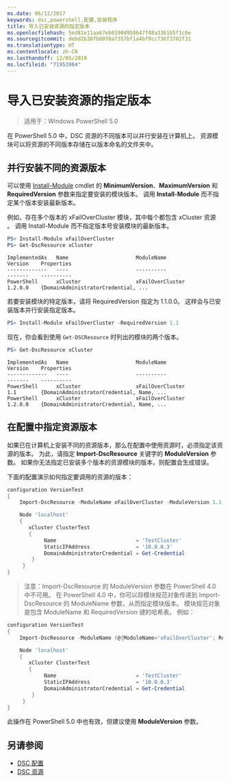 ```yaml
---
ms.date: 06/12/2017
keywords: dsc,powershell,配置,安装程序
title: 导入已安装资源的指定版本
ms.openlocfilehash: 5ed81e11aa67eb6590d958647f48a33b1b5f1c0e
ms.sourcegitcommit: debd2b38fb8070a7357bf1a4bf9cc736f3702f31
ms.translationtype: HT
ms.contentlocale: zh-CN
ms.lasthandoff: 12/05/2019
ms.locfileid: "71953984"
---
```

# <a name="import-a-specific-version-of-an-installed-resource"></a>导入已安装资源的指定版本

> 适用于：Windows PowerShell 5.0

在 PowerShell 5.0 中，DSC 资源的不同版本可以并行安装在计算机上。 资源模块可以将资源的不同版本存储在以版本命名的文件夹中。

## <a name="installing-separate-resource-versions-side-by-side"></a>并行安装不同的资源版本

可以使用 [Install-Module](/powershell/module/PowershellGet/Install-Module) cmdlet 的 **MinimumVersion**、**MaximumVersion** 和 **RequiredVersion** 参数来指定要安装的模块版本。 调用 **Install-Module** 而不指定某个版本安装最新版本。

例如，存在多个版本的 xFailOverCluster 模块，其中每个都包含 xCluster 资源   。 调用 Install-Module  而不指定版本号安装模块的最新版本。

```powershell
PS> Install-Module xFailOverCluster
PS> Get-DscResource xCluster
```

```output
ImplementedAs   Name                      ModuleName                     Version    Properties
-------------   ----                      ----------                     -------    ----------
PowerShell      xCluster                  xFailOverCluster               1.2.0.0    {DomainAdministratorCredential, ...
```

若要安装模块的特定版本，请将 RequiredVersion  指定为 1.1.0.0。 这样会与已安装版本并行安装指定版本。

```powershell
PS> Install-Module xFailOverCluster -RequiredVersion 1.1
```

现在，你会看到使用 `Get-DSCResource` 时列出的模块的两个版本。

```powershell
PS> Get-DscResource xCluster
```

```output
ImplementedAs   Name                      ModuleName                     Version    Properties
-------------   ----                      ----------                     -------    ----------
PowerShell      xCluster                  xFailOverCluster               1.1        {DomainAdministratorCredential, Name, ...
PowerShell      xCluster                  xFailOverCluster               1.2.0.0    {DomainAdministratorCredential, Name, ...
```

## <a name="specifying-a-resource-version-in-a-configuration"></a>在配置中指定资源版本

如果已在计算机上安装不同的资源版本，那么在配置中使用资源时，必须指定该资源的版本。 为此，请指定 **Import-DscResource** 关键字的 **ModuleVersion** 参数。 如果你无法指定已安装多个版本的资源模块的版本，则配置会生成错误。

下面的配置演示如何指定要调用的资源的版本：

```powershell
configuration VersionTest
{
    Import-DscResource -ModuleName xFailOverCluster -ModuleVersion 1.1

    Node 'localhost'
    {
       xCluster ClusterTest
       {
            Name                          = 'TestCluster'
            StaticIPAddress               = '10.0.0.3'
            DomainAdministratorCredential = Get-Credential
        }
     }
}
```

>注意：Import-DscResource 的 ModuleVersion 参数在 PowerShell 4.0 中不可用。 在 PowerShell 4.0 中，你可以将模块规范对象传递到 Import-DscResource 的 ModuleName 参数，从而指定模块版本。 模块规范对象是包含 ModuleName 和 RequiredVersion 键的哈希表。 例如：

```powershell
configuration VersionTest
{
    Import-DscResource -ModuleName (@{ModuleName='xFailOverCluster'; RequiredVersion='1.1'} )

    Node 'localhost'
    {
       xCluster ClusterTest
       {
            Name                          = 'TestCluster'
            StaticIPAddress               = '10.0.0.3'
            DomainAdministratorCredential = Get-Credential
        }
     }
}
```

此操作在 PowerShell 5.0 中也有效，但建议使用 **ModuleVersion** 参数。

## <a name="see-also"></a>另请参阅

- [DSC 配置](configurations.md)
- [DSC 资源](../resources/resources.md)
